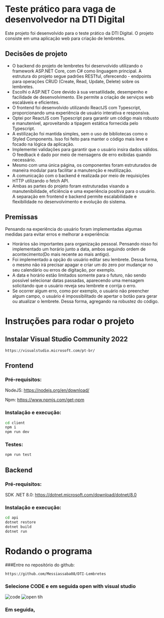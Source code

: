 # Teste prático para vaga de desenvolvedor na DTI Digital
Este projeto foi desenvolvido para o teste prático da DTI Digital. O projeto consiste em uma aplicação web para criação de lembretes.

 ## Decisões de projeto
- O backend do projeto de lembretes foi desenvolvido utilizando o framework ASP.NET Core, com C# como linguagem principal. A estrutura do projeto segue padrões RESTful, oferecendo - endpoints para operações CRUD (Create, Read, Update, Delete) sobre os lembretes.
- Escolhi o ASP.NET Core devido à sua versatilidade, desempenho e facilidade de desenvolvimento. Ele permite a criação de serviços web escaláveis e eficientes.
- O frontend foi desenvolvido utilizando ReactJS com Typescript, proporcionando uma experiência de usuário interativa e responsiva.
- Optei por ReactJS com Typescript para garantir um código mais robusto e manutenível, aproveitando a tipagem estática fornecida pelo Typescript.
- A estilização foi mantida simples, sem o uso de bibliotecas como o Styled Components. Isso foi feito para manter o código mais leve e focado na lógica da aplicação.
- Implementei validações para garantir que o usuário insira dados válidos. O feedback é dado por meio de mensagens de erro exibidas quando necessário.
- Mesmo com uma única página, os componentes foram estruturados de maneira modular para facilitar a manutenção e reutilização.
- A comunicação com o backend é realizada por meio de requisições HTTP utilizando o fetch API.
- Ambas as partes do projeto foram estruturadas visando a manutenibilidade, eficiência e uma experiência positiva para o usuário. A separação em frontend e backend permite escalabilidade e flexibilidade no desenvolvimento e evolução do sistema.

## Premissas

Pensando na experiência do usuário foram implementadas algumas medidas para evitar erros e melhorar a experiência:

- Horários são importantes para organização pessoal. Pensando nisso foi implementado um horário junto a data, ambos seguindo ordem de acontecimento(Do mais recente ao mais antigo).
- Foi implementado a opção do usuário editar seu lembrete. Dessa forma, o mesmo não irá precisar apagar e criar um do zero por mudançar no seu calendário ou erros de digitação, por exemplo.
- A data e horário estão limitados somente para o futuro, não sendo possível selecionar datas passadas, aparecendo uma mensagem solicitando que o usuário reveja seu lembrete e corrija o erro.
- Se ocorrer algum erro, como por exemplo, o usuário não preencher algum campo, o usuário é impossibilitado de apertar o botão para gerar ou atualizar o lembrete. Dessa forma, agregando na robustez do código.

# Instruções para rodar o projeto

## Instalar Visual Studio Community 2022
```
https://visualstudio.microsoft.com/pt-br/
```

## Frontend

### Pré-requisitos:
NodeJS: https://nodejs.org/en/download/

Npm: https://www.npmjs.com/get-npm

### Instalação e execução:
```bash
cd client
npm i
npm run dev
```

### Testes:
```bash
npm run test
```

## Backend

### Pré-requisitos:
SDK .NET 8.0: https://dotnet.microsoft.com/download/dotnet/8.0

### Instalação e execução:
```bash
cd api
dotnet restore
dotnet build
dotnet run
```
# Rodando o programa

###Entre no repositório do github:
```
https://github.com/Messiassaba08/DTI-Lembretes
```
### Selecione CODE e em seguida open with visual studio

![code](https://github.com/Messiassaba08/DTI-Lembretes/assets/114305641/a8afa1d2-e7b1-4d95-993d-42ba293f0ffb)
![open tih](https://github.com/Messiassaba08/DTI-Lembretes/assets/114305641/d0eb6bbc-04dc-4829-a5b2-fe7ca3ac1b6d)

### Em seguida, 
